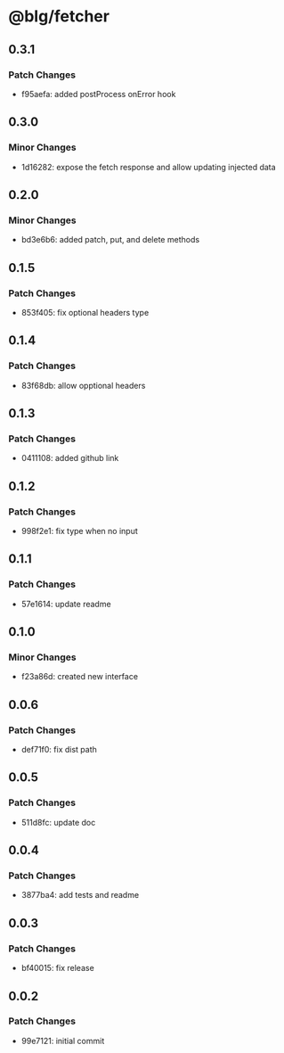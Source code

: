 # @blg/fetcher

## 0.3.1

### Patch Changes

- f95aefa: added postProcess onError hook

## 0.3.0

### Minor Changes

- 1d16282: expose the fetch response and allow updating injected data

## 0.2.0

### Minor Changes

- bd3e6b6: added patch, put, and delete methods

## 0.1.5

### Patch Changes

- 853f405: fix optional headers type

## 0.1.4

### Patch Changes

- 83f68db: allow opptional headers

## 0.1.3

### Patch Changes

- 0411108: added github link

## 0.1.2

### Patch Changes

- 998f2e1: fix type when no input

## 0.1.1

### Patch Changes

- 57e1614: update readme

## 0.1.0

### Minor Changes

- f23a86d: created new interface

## 0.0.6

### Patch Changes

- def71f0: fix dist path

## 0.0.5

### Patch Changes

- 511d8fc: update doc

## 0.0.4

### Patch Changes

- 3877ba4: add tests and readme

## 0.0.3

### Patch Changes

- bf40015: fix release

## 0.0.2

### Patch Changes

- 99e7121: initial commit
